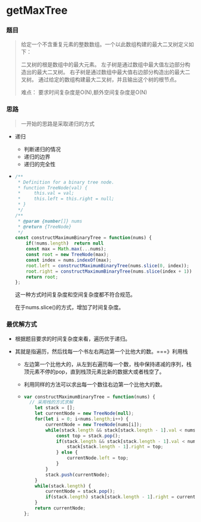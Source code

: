 # getMaxTree

### 题目

> 给定一个不含重复元素的整数数组。一个以此数组构建的最大二叉树定义如下：
>
> 二叉树的根是数组中的最大元素。
> 左子树是通过数组中最大值左边部分构造出的最大二叉树。
> 右子树是通过数组中最大值右边部分构造出的最大二叉树。
> 通过给定的数组构建最大二叉树，并且输出这个树的根节点。
>
> 难点： 要求时间复杂度是O(N),额外空间复杂度是O(N)

### 思路

> 一开始的思路是采取递归的方式

* 递归

  * 判断递归的情况
  * 递归的边界
  * 递归的完全性

* ```javascript
  /**
   * Definition for a binary tree node.
   * function TreeNode(val) {
   *     this.val = val;
   *     this.left = this.right = null;
   * }
   */
  /**
   * @param {number[]} nums
   * @return {TreeNode}
   */
  const constructMaximumBinaryTree = function(nums) {
      if(!nums.length)  return null
      const max = Math.max(...nums);
      const root = new TreeNode(max);
      const index = nums.indexOf(max);
      root.left = constructMaximumBinaryTree(nums.slice(0, index));
      root.right = constructMaximumBinaryTree(nums.slice(index + 1))
      return root;
  };
  ```

  这一种方式时间复杂度和空间复杂度都不符合规范。

  在于nums.slice()的方式，增加了时间复杂度。

### 最优解方式

* 根据题目要求的时间复杂度来看，遍历优于递归。

* 其就是指遍历，然后找每一个书左右两边第一个比他大的数。===》利用栈

  * 左边第一个比他大的，从左到右遍历每一个数，栈中保持递减的序列，栈顶元素不停的pop，直到栈顶元素比新的数据大或者栈空了。

  * 利用同样的方法可以求出每一个数往右边第一个比他大的数。

  * ```javascript
    var constructMaximumBinaryTree = function(nums) {
      // 采用栈的方式求解
        let stack = [];
        let currentNode = new TreeNode(null);
        for(let i = 0; i<nums.length;i++) {
            currentNode = new TreeNode(nums[i]);
            while(stack.length && stack[stack.length - 1].val < nums[i]) {
                const top = stack.pop();
                if(stack.length && stack[stack.length - 1].val < nums[i]) {
                    stack[stack.length - 1].right = top;
                } else {
                    currentNode.left = top; 
                }
            }
            stack.push(currentNode);
        }
        while(stack.length) {
            currentNode = stack.pop();
            if(stack.length) stack[stack.length - 1].right = currentNode;
        }
        return currentNode;
    };
    ```

    